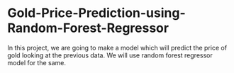 # Gold-Price-Prediction-using-Random-Forest-Regressor
In this project, we are going to make a model which will predict the price of gold looking at the previous data. We will use random forest regressor model for the same. 
